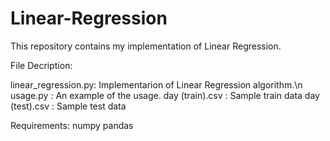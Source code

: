 # Linear-Regression

This repository contains my implementation of Linear Regression. 

File Decription:

linear_regression.py: Implementarion of Linear Regression algorithm.\n
usage.py : An example of the usage.
day (train).csv : Sample train data
day (test).csv : Sample test data

Requirements: 
numpy
pandas
